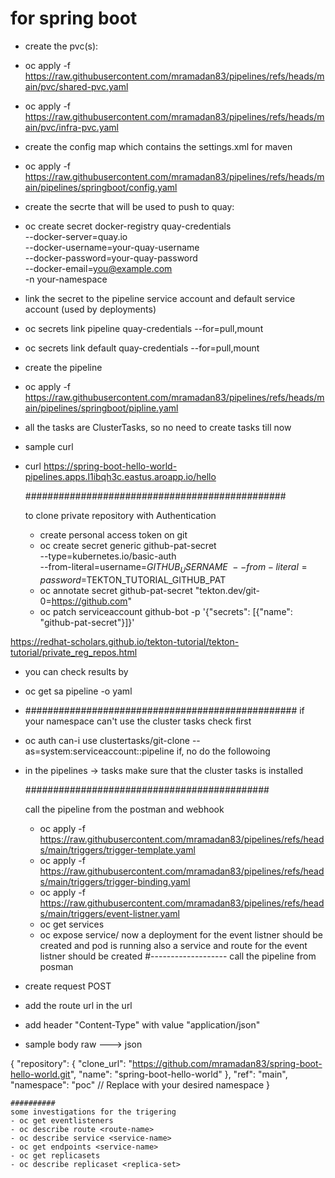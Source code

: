 # for spring boot
- create the pvc(s):
- oc apply -f https://raw.githubusercontent.com/mramadan83/pipelines/refs/heads/main/pvc/shared-pvc.yaml
- oc apply -f https://raw.githubusercontent.com/mramadan83/pipelines/refs/heads/main/pvc/infra-pvc.yaml
- create the config map which contains the settings.xml for maven
- oc apply -f https://raw.githubusercontent.com/mramadan83/pipelines/refs/heads/main/pipelines/springboot/config.yaml
- create the secrte that will be used to push to quay:
- oc create secret docker-registry quay-credentials \
  --docker-server=quay.io \
  --docker-username=your-quay-username \
  --docker-password=your-quay-password \
  --docker-email=you@example.com \
  -n your-namespace
- link the secret to  the pipeline service account and default service account (used by deployments)
- oc secrets link pipeline quay-credentials --for=pull,mount
- oc secrets link default quay-credentials --for=pull,mount
- create the pipeline
- oc apply -f https://raw.githubusercontent.com/mramadan83/pipelines/refs/heads/main/pipelines/springboot/pipline.yaml
- all the tasks are ClusterTasks, so no need to create tasks till now

- sample curl
- curl https://spring-boot-hello-world-pipelines.apps.l1ibqh3c.eastus.aroapp.io/hello

  ###############################################

  to clone private repository with Authentication
  - create personal access token on git
  - oc create secret generic github-pat-secret \
    --type=kubernetes.io/basic-auth \
    --from-literal=username=$GITHUB_USERNAME \
    --from-literal=password=$TEKTON_TUTORIAL_GITHUB_PAT
  - oc annotate secret github-pat-secret "tekton.dev/git-0=https://github.com"
  - oc patch serviceaccount github-bot -p '{"secrets": [{"name": "github-pat-secret"}]}'

 https://redhat-scholars.github.io/tekton-tutorial/tekton-tutorial/private_reg_repos.html
 
  - you can check results by
  - oc get sa pipeline -o yaml


- #################################################
if your namespace can't use the cluster tasks
check first
- oc auth can-i use clustertasks/git-clone --as=system:serviceaccount:<your-namespace>:pipeline
if, no do the followoing
- in the pipelines -> tasks make sure that the cluster tasks is installed

  ############################################

  call the pipeline from the postman and webhook
  - oc apply -f https://raw.githubusercontent.com/mramadan83/pipelines/refs/heads/main/triggers/trigger-template.yaml
  - oc apply -f https://raw.githubusercontent.com/mramadan83/pipelines/refs/heads/main/triggers/trigger-binding.yaml
  - oc apply -f https://raw.githubusercontent.com/mramadan83/pipelines/refs/heads/main/triggers/event-listner.yaml
  - oc get services
  - oc expose service/<event-listner-created-service-name>
  now a deployment for the event listner should be created and pod is running
  also a service and route for the event listner should be created
#-------------------
call the pipeline from posman
- create request POST
- add the route url in the url
- add header "Content-Type" with value "application/json"
- sample body raw ---> json

{
  "repository": {
    "clone_url": "https://github.com/mramadan83/spring-boot-hello-world.git",
    "name": "spring-boot-hello-world"
  },
  "ref": "main",
  "namespace": "poc"  // Replace with your desired namespace
}

    ##########
    some investigations for the trigering
    - oc get eventlisteners
    - oc describe route <route-name>
    - oc describe service <service-name>
    - oc get endpoints <service-name>
    - oc get replicasets
    - oc describe replicaset <replica-set>
